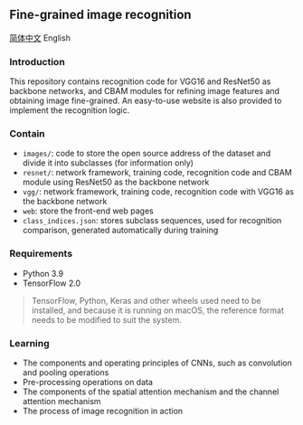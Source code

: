 ## Fine-grained image recognition

[简体中文](README_CN.md)
English

### Introduction
This repository contains recognition code for VGG16 and ResNet50 as backbone networks, and CBAM modules for refining image features and obtaining image fine-grained. An easy-to-use website is also provided to implement the recognition logic.

### Contain
- `images/`: code to store the open source address of the dataset and divide it into subclasses (for information only)
- `resnet/`: network framework, training code, recognition code and CBAM module using ResNet50 as the backbone network
- `vgg/`: network framework, training code, recognition code with VGG16 as the backbone network
- `web`: store the front-end web pages
- `class_indices.json`: stores subclass sequences, used for recognition comparison, generated automatically during training

### Requirements
- Python 3.9
- TensorFlow 2.0
> TensorFlow, Python, Keras and other wheels used need to be installed, and because it is running on macOS, the reference format needs to be modified to suit the system.

### Learning
- The components and operating principles of CNNs, such as convolution and pooling operations
- Pre-processing operations on data
- The components of the spatial attention mechanism and the channel attention mechanism
- The process of image recognition in action